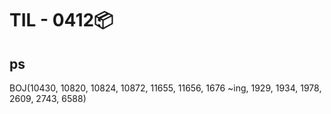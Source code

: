 # TIL - 0412📦

## ps
BOJ(10430, 10820, 10824, 10872, 11655, 11656, 1676 ~ing, 1929, 1934, 1978, 2609, 2743, 6588)<br>

